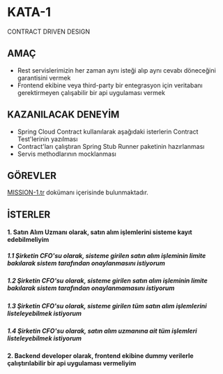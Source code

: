 # KATA-1
CONTRACT DRIVEN DESIGN
## AMAÇ
- Rest servislerimizin her zaman aynı isteği alıp aynı cevabı döneceğini garantisini vermek
- Frontend ekibine veya third-party bir entegrasyon için veritabanı gerektirmeyen çalışabilir bir api uygulaması vermek 
## KAZANILACAK DENEYİM
- Spring Cloud Contract kullanılarak aşağıdaki isterlerin Contract Test'lerinin yazılması
- Contract'ları çalıştıran Spring Stub Runner paketinin hazırlanması
- Servis methodlarının mocklanması
## GÖREVLER
[MISSION-1.tr](https://github.com/tanerdiler/tdd-kata-ddd-transactions-api/blob/mission-1/MISSION-1_tr.md) dokümanı içerisinde bulunmaktadır.
## İSTERLER
#### 1. Satın Alım Uzmanı olarak, satın alım işlemlerini sisteme kayıt edebilmeliyim
##### 1.1 Şirketin CFO'su olarak, sisteme girilen satın alım işleminin limite bakılarak sistem tarafından onaylanmasını istiyorum
##### 1.2 Şirketin CFO'su olarak, sisteme girilen satın alım işleminin limite bakılarak sistem tarafından onaylanmamasını istiyorum
##### 1.3 Şirketin CFO'su olarak, sisteme girilen tüm satın alım işlemlerini listeleyebilmek istiyorum
##### 1.4 Şirketin CFO'su olarak, satın alım uzmanına ait tüm işlemleri listeleyebilmek istiyorum
#### 2. Backend developer olarak, frontend ekibine dummy verilerle çalıştırılabilir bir api uygulaması vermeliyim